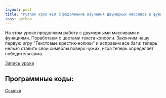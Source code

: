```yaml
---
layout: post
title: "Python Урок #10 (Продолжение изучения двумерных массивов и функций)"
tags: python
---
```


На этом уроке продолжим работу с двумерными массивами и функциями. Поработаем с цветами текста консоли. Закончим нашу первую игру "Текстовые крестик-нолики" и исправим все баги: теперь нельзя ставить свои символы поверх чужих, игра теперь определяет победителя сама.

[Запись урока](https://us02web.zoom.us/rec/share/3TTzRvYKCWEXWWoCNP1owRE7Qwumy_enfqEiIEMzeT1oBqMdCDnwOUsXYzCJwpXO.TaMSUtutNeJCUk7-)

## Программные коды:
[Cсылка](https://repl.it/@JuniorCodeKryla/OughtsAndCrosses)